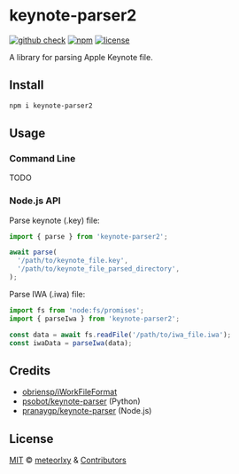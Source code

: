 # keynote-parser2

[![github check](https://github.com/meteorlxy/keynote-parser/workflows/check/badge.svg)](https://github.com/meteorlxy/keynote-parser/actions?query=workflow%3Acheck)
[![npm](https://badgen.net/npm/v/keynote-parser2)](https://www.npmjs.com/package/keynote-parser2)
[![license](https://badgen.net/github/license/meteorlxy/keynote-parser)](https://github.com/meteorlxy/keynote-parser/blob/main/LICENSE)

A library for parsing Apple Keynote file.

## Install

```sh
npm i keynote-parser2
```

## Usage

### Command Line

TODO

### Node.js API

Parse keynote (.key) file:

```ts
import { parse } from 'keynote-parser2';

await parse(
  '/path/to/keynote_file.key',
  '/path/to/keynote_file_parsed_directory',
);
```

Parse IWA (.iwa) file:

```ts
import fs from 'node:fs/promises';
import { parseIwa } from 'keynote-parser2';

const data = await fs.readFile('/path/to/iwa_file.iwa');
const iwaData = parseIwa(data);
```

## Credits

- [obriensp/iWorkFileFormat](https://github.com/obriensp/iWorkFileFormat)
- [psobot/keynote-parser](https://github.com/psobot/keynote-parser) (Python)
- [pranaygp/keynote-parser](https://github.com/pranaygp/keynote-parser) (Node.js)

## License

[MIT](https://github.com/meteorlxy/keynote-parser/blob/main/LICENSE) &copy; [meteorlxy](https://github.com/meteorlxy) & [Contributors](https://github.com/meteorlxy/keynote-parser/graphs/contributors)
